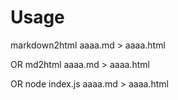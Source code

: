 Usage
============================
markdown2html aaaa.md > aaaa.html

OR
md2html aaaa.md > aaaa.html

OR
node index.js aaaa.md > aaaa.html
